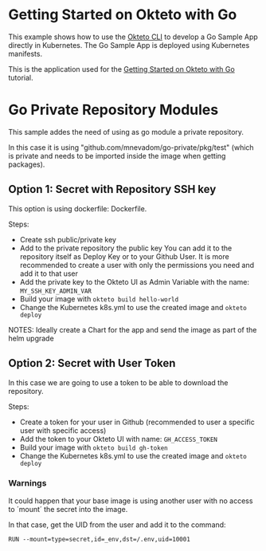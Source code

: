 # Getting Started on Okteto with Go

This example shows how to use the [Okteto CLI](https://github.com/okteto/okteto) to develop a Go Sample App directly in Kubernetes. The Go Sample App is deployed using Kubernetes manifests.

This is the application used for the [Getting Started on Okteto with Go](https://www.okteto.com/docs/samples/golang/) tutorial.



# Go Private Repository Modules


This sample addes the need of using as go module a private repository. 

In this case it is using "github.com/mnevadom/go-private/pkg/test" (which is private and needs to be imported inside the image when getting packages).


## Option 1: Secret with Repository SSH key

This option is using dockerfile: Dockerfile. 

Steps: 

- Create ssh public/private key
- Add to the private repository the public key 
    You can add it to the repository itself as Deploy Key or to your Github User. 
    It is more recommended to create a user with only the permissions you need and add it to that user
- Add the private key to the Okteto UI as Admin Variable with the name: `MY_SSH_KEY_ADMIN_VAR`
- Build your image with `okteto build hello-world`
- Change the Kubernetes k8s.yml to use the created image and `okteto deploy`

NOTES: Ideally create a Chart for the app and send the image as part of the helm upgrade

## Option 2: Secret with User Token

In this case we are going to use a token to be able to download the repository. 

Steps: 

- Create a token for your user in Github (recommended to user a specific user with specific access)
- Add the token to your Okteto UI with name: `GH_ACCESS_TOKEN`
- Build your image with `okteto build gh-token`
- Change the Kubernetes k8s.yml to use the created image and `okteto deploy`


### Warnings

It could happen that your base image is using another user with no access to ´mount´ the secret into the image. 

In that case, get the UID from the user and add it to the command: 

```
RUN --mount=type=secret,id=_env,dst=/.env,uid=10001
```
